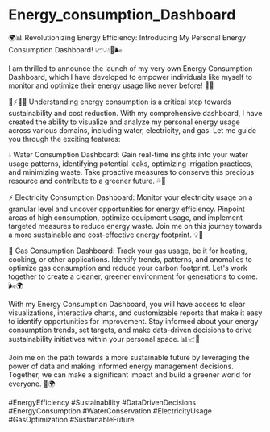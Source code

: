# Energy_consumption_Dashboard

🌍📊 Revolutionizing Energy Efficiency: Introducing My Personal Energy Consumption Dashboard! 📈💡💧🔌🌬️

I am thrilled to announce the launch of my very own Energy Consumption Dashboard, which I have developed to empower individuals like myself to monitor and optimize their energy usage like never before! 🚀💪

🔋⚡️🌊🔥 Understanding energy consumption is a critical step towards sustainability and cost reduction. With my comprehensive dashboard, I have created the ability to visualize and analyze my personal energy usage across various domains, including water, electricity, and gas. Let me guide you through the exciting features:

💧 Water Consumption Dashboard: Gain real-time insights into your water usage patterns, identifying potential leaks, optimizing irrigation practices, and minimizing waste. Take proactive measures to conserve this precious resource and contribute to a greener future. 💦🌱

⚡️ Electricity Consumption Dashboard: Monitor your electricity usage on a granular level and uncover opportunities for energy efficiency. Pinpoint areas of high consumption, optimize equipment usage, and implement targeted measures to reduce energy waste. Join me on this journey towards a more sustainable and cost-effective energy footprint. 💡💚

🔌 Gas Consumption Dashboard: Track your gas usage, be it for heating, cooking, or other applications. Identify trends, patterns, and anomalies to optimize gas consumption and reduce your carbon footprint. Let's work together to create a cleaner, greener environment for generations to come. 🌬️🌍

With my Energy Consumption Dashboard, you will have access to clear visualizations, interactive charts, and customizable reports that make it easy to identify opportunities for improvement. Stay informed about your energy consumption trends, set targets, and make data-driven decisions to drive sustainability initiatives within your personal space. 📊📈🌿

Join me on the path towards a more sustainable future by leveraging the power of data and making informed energy management decisions. Together, we can make a significant impact and build a greener world for everyone. 💚🌍

#EnergyEfficiency #Sustainability #DataDrivenDecisions #EnergyConsumption #WaterConservation #ElectricityUsage #GasOptimization #SustainableFuture
